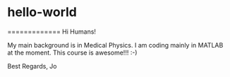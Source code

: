 # hello-world
=============
Hi Humans!

My main background is in Medical Physics. I am coding mainly in MATLAB at the moment. 
This course is awesome!!! :-)

Best Regards,
Jo
